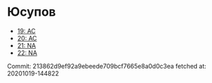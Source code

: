 # Юсупов
- [19: AC](19.md)
- [20: AC](20.md)
- [21: NA](21.md)
- [22: NA](22.md)

Commit: 213862d9ef92a9ebeede709bcf7665e8a0d0c3ea
 fetched at: 20201019-144822
